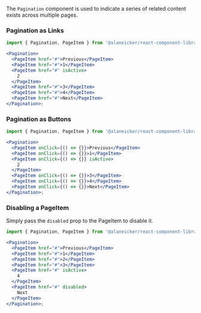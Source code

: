 The `Pagination` component is used to indicate a series of related content exists across multiple pages.

### Pagination as Links

```jsx
import { Pagination, PageItem } from '@alaneicker/react-component-library';

<Pagination>
  <PageItem href="#">Previous</PageItem>
  <PageItem href="#">1</PageItem>
  <PageItem href="#" isActive>
    2
  </PageItem>
  <PageItem href="#">3</PageItem>
  <PageItem href="#">4</PageItem>
  <PageItem href="#">Next</PageItem>
</Pagination>;
```

### Pagination as Buttons

```jsx
import { Pagination, PageItem } from '@alaneicker/react-component-library';

<Pagination>
  <PageItem onClick={() => {}}>Previous</PageItem>
  <PageItem onClick={() => {}}>1</PageItem>
  <PageItem onClick={() => {}} isActive>
    2
  </PageItem>
  <PageItem onClick={() => {}}>3</PageItem>
  <PageItem onClick={() => {}}>4</PageItem>
  <PageItem onClick={() => {}}>Next</PageItem>
</Pagination>;
```

### Disabling a PageItem

Simply pass the `disabled` prop to the PageItem to disable it.

```jsx
import { Pagination, PageItem } from '@alaneicker/react-component-library';

<Pagination>
  <PageItem href="#">Previous</PageItem>
  <PageItem href="#">1</PageItem>
  <PageItem href="#">2</PageItem>
  <PageItem href="#">3</PageItem>
  <PageItem href="#" isActive>
    4
  </PageItem>
  <PageItem href="#" disabled>
    Next
  </PageItem>
</Pagination>;
```
